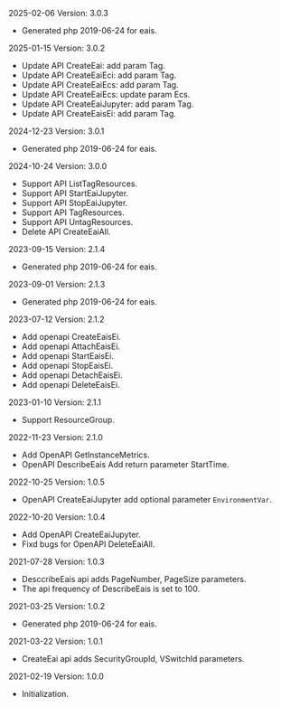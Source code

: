 2025-02-06 Version: 3.0.3
- Generated php 2019-06-24 for eais.

2025-01-15 Version: 3.0.2
- Update API CreateEai: add param Tag.
- Update API CreateEaiEci: add param Tag.
- Update API CreateEaiEcs: add param Tag.
- Update API CreateEaiEcs: update param Ecs.
- Update API CreateEaiJupyter: add param Tag.
- Update API CreateEaisEi: add param Tag.


2024-12-23 Version: 3.0.1
- Generated php 2019-06-24 for eais.

2024-10-24 Version: 3.0.0
- Support API ListTagResources.
- Support API StartEaiJupyter.
- Support API StopEaiJupyter.
- Support API TagResources.
- Support API UntagResources.
- Delete API CreateEaiAll.


2023-09-15 Version: 2.1.4
- Generated php 2019-06-24 for eais.

2023-09-01 Version: 2.1.3
- Generated php 2019-06-24 for eais.

2023-07-12 Version: 2.1.2
- Add openapi CreateEaisEi.
- Add openapi AttachEaisEi.
- Add openapi StartEaisEi.
- Add openapi StopEaisEi.
- Add openapi DetachEaisEi.
- Add openapi DeleteEaisEi.

2023-01-10 Version: 2.1.1
- Support ResourceGroup.

2022-11-23 Version: 2.1.0
- Add OpenAPI GetInstanceMetrics.
- OpenAPI DescribeEais Add return parameter StartTime.

2022-10-25 Version: 1.0.5
- OpenAPI CreateEaiJupyter add optional parameter `EnvironmentVar`.

2022-10-20 Version: 1.0.4
- Add OpenAPI CreateEaiJupyter.
- Fixd bugs for OpenAPI  DeleteEaiAll.

2021-07-28 Version: 1.0.3
- DesccribeEais api adds PageNumber, PageSize parameters.
- The api frequency of DescribeEais is set to 100.

2021-03-25 Version: 1.0.2
- Generated php 2019-06-24 for eais.

2021-03-22 Version: 1.0.1
- CreateEai api adds SecurityGroupId, VSwitchId parameters.

2021-02-19 Version: 1.0.0
- Initialization.

